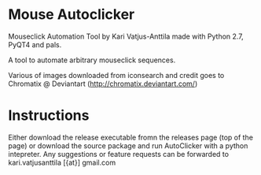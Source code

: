 # Mouse Autoclicker
Mouseclick Automation Tool by Kari Vatjus-Anttila made with Python 2.7, PyQT4 and pals.

A tool to automate arbitrary mouseclick sequences.

Various of images downloaded from iconsearch and credit goes to Chromatix @ Deviantart (http://chromatix.deviantart.com/)

# Instructions
Either download the release executable fromn the releases page (top of the page) or download the source package and run AutoClicker with a python intepreter.
Any suggestions or feature requests can be forwarded to kari.vatjusanttila [{at}] gmail.com